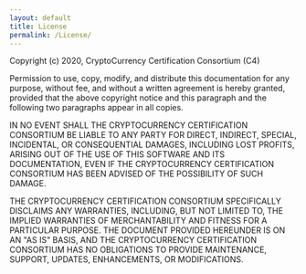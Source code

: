 ```yaml
---
layout: default
title: License
permalink: /License/
---
```


Copyright (c) 2020, CryptoCurrency Certification Consortium (C4)

Permission to use, copy, modify, and distribute this documentation for any purpose, without fee, and without a written agreement is hereby granted, provided that the above copyright notice and this paragraph and the following two paragraphs appear in all copies.

IN NO EVENT SHALL THE CRYPTOCURRENCY CERTIFICATION CONSORTIUM BE LIABLE TO ANY PARTY FOR DIRECT, INDIRECT, SPECIAL, INCIDENTAL, OR CONSEQUENTIAL DAMAGES, INCLUDING LOST PROFITS, ARISING OUT OF THE USE OF THIS SOFTWARE AND ITS DOCUMENTATION, EVEN IF THE CRYPTOCURRENCY CERTIFICATION CONSORTIUM HAS BEEN ADVISED OF THE POSSIBILITY OF SUCH DAMAGE.

THE CRYPTOCURRENCY CERTIFICATION CONSORTIUM SPECIFICALLY DISCLAIMS ANY WARRANTIES, INCLUDING, BUT NOT LIMITED TO, THE IMPLIED WARRANTIES OF MERCHANTABILITY AND FITNESS FOR A PARTICULAR PURPOSE. THE DOCUMENT PROVIDED HEREUNDER IS ON AN "AS IS" BASIS, AND THE CRYPTOCURRENCY CERTIFICATION CONSORTIUM HAS NO OBLIGATIONS TO PROVIDE MAINTENANCE, SUPPORT, UPDATES, ENHANCEMENTS, OR MODIFICATIONS.
